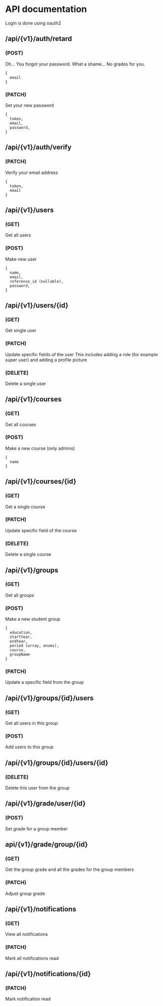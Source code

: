 # API documentation

Login is done using oauth2

## /api/{v1}/auth/retard
### (POST)
Oh... You forgot your password. What a shame...
No grades for you.
```
{
  email
}
```

### (PATCH)
Set your new password
```
{
  token,
  email,
  password,
}
```

## /api/{v1}/auth/verify
### (PATCH)
Verify your email address
```
{
  token,
  email
}
```

## /api/{v1}/users
### (GET)
Get all users
### (POST)
Make new user
```
{
  name,
  email,
  reference_id (nullable),
  password,
}
```

## /api/{v1}/users/{id}
### (GET)
Get single user
### (PATCH)
Update specific fields of the user
This includes adding a role (for example super user) and adding a profile picture
### (DELETE)
Delete a single user

## /api/{v1}/courses
### (GET)
Get all courses

### (POST)
Make a new course (only admins)
```
{
  name
}
```

## /api/{v1}/courses/{id}
### (GET)
Get a single course
### (PATCH)
Update specific field of the course
### (DELETE)
Delete a single course

## /api/{v1}/groups
### (GET)
Get all groups
### (POST)
Make a new student group
```
{
  education,
  startYear,
  endYear,
  period (array, enums),
  course,
  groupName
}
```
### (PATCH)
Update a specific field from the group

## /api/{v1}/groups/{id}/users
### (GET)
Get all users in this group
### (POST)
Add users to this group

## /api/{v1}/groups/{id}/users/{id}
### (DELETE)
Delete this user from the group

## /api/{v1}/grade/user/{id}
### (POST)
Set grade for a group member

## api/{v1}/grade/group/{id}
### (GET)
Get the group grade and all the grades for the group members
### (PATCH)
Adjust group grade

## /api/{v1}/notifications
### (GET)
View all notifications
### (PATCH)
Mark all notifications read

## /api/{v1}/notifications/{id}
### (PATCH)
Mark notification read
